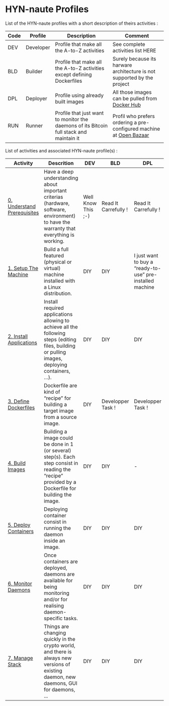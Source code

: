 # HYN-naute Profiles

List of the HYN-naute profiles with a short description of theirs activities :
<table>
    <thead>
        <tr>
            <th>Code</th>
            <th>Profile</th>
            <th>Description</th>
            <th>Comment</th>
        </tr>
    </thead>
    <tbody>  
        <tr>
            <td>DEV</td>
            <td>Developer</td>
            <td>Profile that make all the A-to-Z activities</td>
            <td>See complete activities list HERE</td>
        </tr>
        <tr>
            <td>BLD</td>
            <td>Builder</td>
            <td>Profile that make all the A-to-Z activities</br>except defining Dockerfiles</td>
            <td>Surely because its harware architecture is not supported by the project</td>
        </tr>
        <tr>
            <td>DPL</td>
            <td>Deployer</td>
            <td>Profile using already built images</td>
            <td>All those images can be pulled from <A href="https://hub.docker.com/u/hostyournode/">Docker Hub</A></td>
        </tr>
        <tr>
            <td>RUN</td>
            <td>Runner</td>
            <td>Profile that just want to monitor the daemons of its Bitcoin full stack and maintain it</td>
            <td>Profil who prefers ordering a pre-configured machine at <A href="http://bit.ly/2DOj69o">Open Bazaar</A></td>
        </tr>
    </tbody>
</table>

List of activities and associated HYN-naute profile(s) :
<table>
    <thead>
        <tr>
            <th>Activity</th>
            <th>Descrition</th>
            <th>DEV</th>
            <th>BLD</th>
            <th>DPL</th>
            <th>RUN</th>
        </tr>
    </thead>
    <tbody>
        <tr>
            <td><A href="https://github.com/babonet13/HostYourNode/tree/master/HowTo/0_UnderstandPrerequisites">0. Understand</br>Prerequisites</A></td>
            <td>Have a deep understanding about important criterias (hardware, software, environment) to have the warranty that everything is working.</td>
            <td>Well Know This ;-)</td>
            <td>Read It</br>Carrefully !</td>
            <td>Read It</br>Carrefully !</td>
            <td>Do NOT care coz ...</td>
        </tr>
        <tr>
            <td><A href="https://github.com/babonet13/HostYourNode/tree/master/HowTo/1_SetupTheMachine">1. Setup The</br>Machine</A></td>
            <td>Build a full featured (physical or virtual) machine installed with a Linux distribution.</td>
            <td>DIY</td>
            <td>DIY</td>
            <td>I just want to buy a “ready-to-use” pre-installed machine</td>  
            <td>I just want to order a pre-configured  machine</td>
        </tr>
        <tr>
            <td><A href="https://github.com/babonet13/HostYourNode/tree/master/HowTo/2_InstallApplications">2. Install</br>Applications</A></td>
            <td>Install required applications allowing to achieve all the following steps (editing files, building or pulling images, deploying containers, …).</td>
            <td>DIY</td>
            <td>DIY</td>
            <td>DIY</td>            
            <td>-</td>
        </tr>
        <tr>
            <td><A href="https://github.com/babonet13/HostYourNode/tree/master/HowTo/3_DefineDockerfiles">3. Define</br>Dockerfiles</A></td>
            <td>Dockerfile are kind of “recipe” for building a target image from a source image.</td>
            <td>DIY</td>
            <td>Developper</br>Task !</td>
            <td>Developper</br>Task !</td>
            <td>-</td>
        </tr>
        <tr>
            <td><A href="https://github.com/babonet13/HostYourNode/tree/master/HowTo/4_BuildImages">4. Build</br>Images</A></td>
            <td>Building a image could be done in 1 (or several) step(s). Each step consist in reading the “recipe” provided by a Dockerfile for building the image.</td>
            <td>DIY</td>
            <td>DIY</td>
            <td>-</td>
            <td>-</td>
        </tr>
        <tr>
            <td><A href="https://github.com/babonet13/HostYourNode/tree/master/HowTo/5_DeployContainers">5. Deploy</br>Containers</A></td>
            <td>Deploying container consist in running the daemon inside an image.</td>
            <td>DIY</td>
            <td>DIY</td>
            <td>DIY</td>
            <td>-</td>
        </tr>
        <tr>
            <td><A href="https://github.com/babonet13/HostYourNode/tree/master/HowTo/6_MonitorDaemons">6. Monitor</br>Daemons</A></td>
            <td>Once containers are deployed, daemons are available for being monitoring and/or for realising daemon-specific tasks.</td>
            <td>DIY</td>
            <td>DIY</td>
            <td>DIY</td>
            <td>DIY</td>
        </tr>
        <tr>
            <td><A href="https://github.com/babonet13/HostYourNode/tree/master/HowTo/7_ManageStack">7. Manage</br>Stack</A></td>
            <td>Things are changing quickly in the crypto world, and there is always new versions of existing daemon, new daemons, GUI for daemons, ...</td>
            <td>DIY</td>
            <td>DIY</td>
            <td>DIY</td>
            <td>DIY</td>
        </tr>
    </tbody>
</table>
